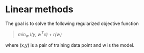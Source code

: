 # Linear methods

The goal is to solve the following regularized objective function

> *min<sub>w</sub> l(y, w<sup>T</sup>x) + r(w)*

where (x,y) is a pair of training data point and w is the model.

